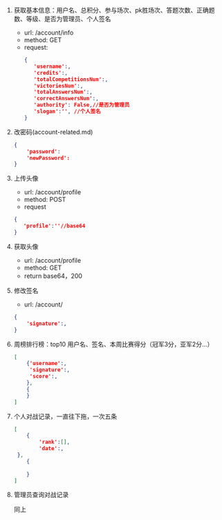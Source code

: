 1. 获取基本信息：用户名、总积分、参与场次、pk胜场次、答题次数、正确题数、等级、是否为管理员、个人签名
   * url: /account/info
   * method: GET
   * request:
      ```json
      {
         'username':,
         'credits':,
         'totalCompetitionsNum':,
         'victoriesNum':,
         'totalAnswersNum':,
         'correctAnswersNum':,
         'authority': False,//是否为管理员
         'slogan':'', //个人签名
      }
      ```

2. 改密码(account-related.md)

   ```json
   {
       'password':
       'newPassword':
   }
   ```

3. 上传头像
   * url: /account/profile
   * method: POST
   * request
   ```json
   {
      'profile':''//base64
   }
   ```

4. 获取头像
   * url: /account/profile
   * method: GET
   * return base64，200

5. 修改签名
   * url: /account/
   ```json
   {
       'signature':,
   }
   ```

6. 周榜排行榜：top10 用户名、签名、本周比赛得分（冠军3分，亚军2分...）

   ```json
   [
       {'username':,
        'signature':,
        'score':,
       },
       {
       }
   ]
   ```

7. 个人对战记录，一直往下拖，一次五条

   ```json
   [
       {
           'rank':[],
           'date':,
   	},
       {
           
       }
   ]
   ```

8. 管理员查询对战记录

   同上